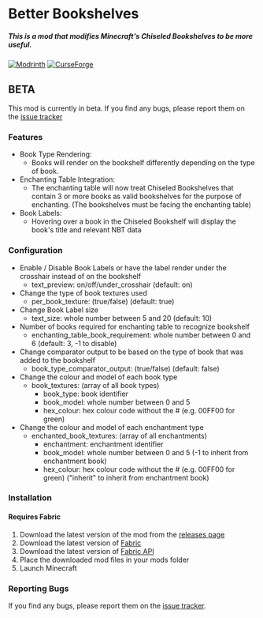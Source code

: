 Better Bookshelves
==================
##### This is a mod that modifies Minecraft's Chiseled Bookshelves to be more useful.

[![Modrinth](https://img.shields.io/modrinth/dt/betterbookshelves?color=00AF5C&label=downloads&logo=modrinth)](https://modrinth.com/mod/betterbookshelves)
[![CurseForge](https://cf.way2muchnoise.eu/full_693364_downloads.svg)](https://curseforge.com/minecraft/mc-mods/better-bookshelves)

## BETA
This mod is currently in beta. If you find any bugs, please report them on the [issue tracker](https://github.com/Benjamin-Norton/BetterBookshelves/issues)

### Features
* Book Type Rendering:
  * Books will render on the bookshelf differently depending on the type of book.
* Enchanting Table Integration:
  * The enchanting table will now treat Chiseled Bookshelves that contain 3 or more books as valid bookshelves for the purpose of enchanting. (The bookshelves must be facing the enchanting table)
* Book Labels:
  * Hovering over a book in the Chiseled Bookshelf will display the book's title and relevant NBT data

### Configuration
* Enable / Disable Book Labels or have the label render under the crosshair instead of on the bookshelf
  * text_preview: on/off/under_crosshair (default: on)
* Change the type of book textures used
  * per_book_texture: (true/false) (default: true)
* Change Book Label size
  * text_size: whole number between 5 and 20 (default: 10)
* Number of books required for enchanting table to recognize bookshelf
  * enchanting_table_book_requirement: whole number between 0 and 6 (default: 3, -1 to disable) 
* Change comparator output to be based on the type of book that was added to the bookshelf
  * book_type_comparator_output: (true/false) (default: false)
* Change the colour and model of each book type
  * book_textures: (array of all book types) 
    * book_type: book identifier
    * book_model: whole number between 0 and 5
    * hex_colour: hex colour code without the # (e.g. 00FF00 for green)
* Change the colour and model of each enchantment type
  * enchanted_book_textures: (array of all enchantments)
    * enchantment: enchantment identifier
    * book_model: whole number between 0 and 5 (-1 to inherit from enchantment book)
    * hex_colour: hex colour code without the # (e.g. 00FF00 for green) ("inherit" to inherit from enchantment book)

### Installation
#### Requires Fabric
1. Download the latest version of the mod from the [releases page](https://modrinth.com/mod/betterbookshelves/versions)
2. Download the latest version of [Fabric](https://fabricmc.net/use/)
3. Download the latest version of [Fabric API](https://www.curseforge.com/minecraft/mc-mods/fabric-api)
4. Place the downloaded mod files in your mods folder
5. Launch Minecraft

### Reporting Bugs
If you find any bugs, please report them on the [issue tracker](https://github.com/Benjamin-Norton/BetterBookshelves/issues).
